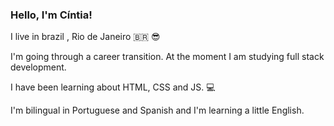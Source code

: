 ### Hello, I'm Cíntia!

I live in brazil , Rio de Janeiro  🇧🇷 😎

I'm going through a career transition. At the moment I am studying full stack development.

I have been learning about HTML, CSS and JS. 💻

I'm bilingual in Portuguese and Spanish and I'm learning a little English.
